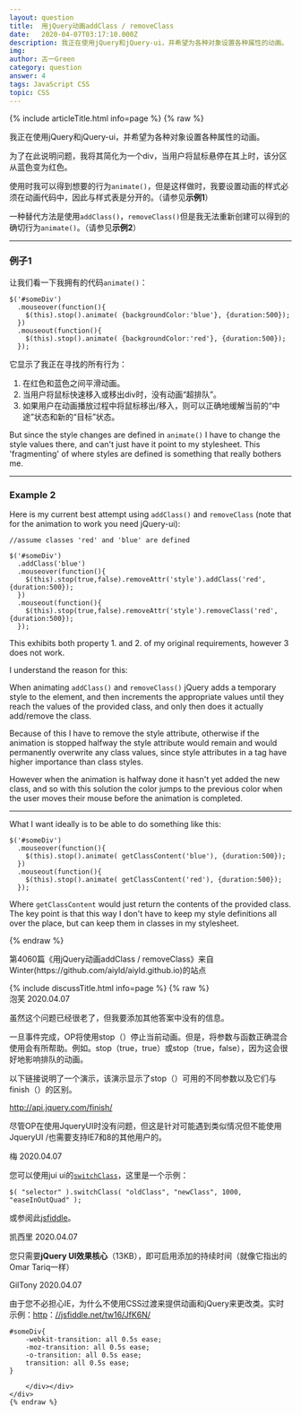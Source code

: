 ```yaml
---
layout: question
title:  用jQuery动画addClass / removeClass
date:   2020-04-07T03:17:10.000Z
description: 我正在使用jQuery和jQuery-ui，并希望为各种对象设置各种属性的动画。 为了在此说明问题，我将其简化为一个div，当用户将鼠标悬停在其上时，...
img: 
author: 古一Green
category: question
answer: 4
tags: JavaScript CSS
topic: CSS
---
```

<div class="article-root">
  <div class="article">
    {% include articleTitle.html info=page %}
    {% raw %}
    <div class="article-content"><p><font style="vertical-align: inherit;"><font style="vertical-align: inherit;">我正在使用jQuery和jQuery-ui，并希望为各种对象设置各种属性的动画。 </font></font></p>

<p><font style="vertical-align: inherit;"><font style="vertical-align: inherit;">为了在此说明问题，我将其简化为一个div，当用户将鼠标悬停在其上时，该分区从蓝色变为红色。</font></font></p>

<p><font style="vertical-align: inherit;"><font style="vertical-align: inherit;">使用时我可以得到想要的行为</font></font><code>animate()</code><font style="vertical-align: inherit;"><font style="vertical-align: inherit;">，但是这样做</font><font style="vertical-align: inherit;">时</font><font style="vertical-align: inherit;">，我要设置动画的样式必须在动画代码中，因此与样式表是分开的。</font><font style="vertical-align: inherit;">（请参见</font></font><strong><font style="vertical-align: inherit;"><font style="vertical-align: inherit;">示例1</font></font></strong><font style="vertical-align: inherit;"><font style="vertical-align: inherit;">）</font></font></p>

<p><font style="vertical-align: inherit;"><font style="vertical-align: inherit;">一种替代方法是使用</font></font><code>addClass()</code><font style="vertical-align: inherit;"><font style="vertical-align: inherit;">，</font></font><code>removeClass()</code><font style="vertical-align: inherit;"><font style="vertical-align: inherit;">但是我无法重新创建可以得到的确切行为</font></font><code>animate()</code><font style="vertical-align: inherit;"><font style="vertical-align: inherit;">。</font><font style="vertical-align: inherit;">（请参见</font></font><strong><font style="vertical-align: inherit;"><font style="vertical-align: inherit;">示例2</font></font></strong><font style="vertical-align: inherit;"><font style="vertical-align: inherit;">）</font></font></p>

<hr>

<h3><font style="vertical-align: inherit;"><font style="vertical-align: inherit;">例子1</font></font></h3>

<p><font style="vertical-align: inherit;"><font style="vertical-align: inherit;">让我们看一下我拥有的代码</font></font><code>animate()</code><font style="vertical-align: inherit;"><font style="vertical-align: inherit;">：</font></font></p>

<pre><code>$('#someDiv')<font></font>
  .mouseover(function(){<font></font>
    $(this).stop().animate( {backgroundColor:'blue'}, {duration:500});<font></font>
  })<font></font>
  .mouseout(function(){<font></font>
    $(this).stop().animate( {backgroundColor:'red'}, {duration:500});<font></font>
  });<font></font>
</code></pre>

<p><font style="vertical-align: inherit;"><font style="vertical-align: inherit;">它显示了我正在寻找的所有行为：</font></font></p>

<ol>
<li><font style="vertical-align: inherit;"><font style="vertical-align: inherit;">在红色和蓝色之间平滑动画。</font></font></li>
<li><font style="vertical-align: inherit;"><font style="vertical-align: inherit;">当用户将鼠标快速移入或移出div时，没有动画“超排队”。</font></font></li>
<li><font style="vertical-align: inherit;"><font style="vertical-align: inherit;">如果用户在动画播放过程中将鼠标移出/移入，则可以正确地缓解当前的“中途”状态和新的“目标”状态。</font></font></li>
</ol>

<p>But since the style changes are defined in <code>animate()</code> I have to change the style values there, and can't just have it point to my stylesheet. This 'fragmenting' of where styles are defined is something that really bothers me.</p>

<hr>

<h3>Example 2</h3>

<p>Here is my current best attempt using <code>addClass()</code> and <code>removeClass</code> (note that for the animation to work you need jQuery-ui): </p>

<pre><code>//assume classes 'red' and 'blue' are defined<font></font>
<font></font>
$('#someDiv')<font></font>
  .addClass('blue')<font></font>
  .mouseover(function(){<font></font>
    $(this).stop(true,false).removeAttr('style').addClass('red', {duration:500});<font></font>
  })<font></font>
  .mouseout(function(){<font></font>
    $(this).stop(true,false).removeAttr('style').removeClass('red', {duration:500});<font></font>
  });<font></font>
</code></pre>

<p>This exhibits both property 1. and 2. of my original requirements, however 3 does not work.</p>

<p>I understand the reason for this:</p>

<p>When animating <code>addClass()</code> and <code>removeClass()</code> jQuery adds a temporary style to the element, and then increments the appropriate values until they reach the values of the provided class, and only then does it actually add/remove the class.</p>

<p>Because of this I have to remove the style attribute, otherwise if the animation is stopped halfway the style attribute would remain and would permanently overwrite any class values, since style attributes in a tag have higher importance than class styles.</p>

<p>However when the animation is halfway done it hasn't yet added the new class, and so with this solution the color jumps to the previous color when the user moves their mouse before the animation is completed.</p>

<hr>

<p>What I want ideally is to be able to do something like this:</p>

<pre><code>$('#someDiv')<font></font>
  .mouseover(function(){<font></font>
    $(this).stop().animate( getClassContent('blue'), {duration:500});<font></font>
  })<font></font>
  .mouseout(function(){<font></font>
    $(this).stop().animate( getClassContent('red'), {duration:500});<font></font>
  });<font></font>
</code></pre>

<p>Where <code>getClassContent</code> would just return the contents of the provided class. The key point is that this way I don't have to keep my style definitions all over the place, but can keep them in classes in my stylesheet.</p></div>
    {% endraw %}
  </div>
  <p class="winter_mark">第4060篇《用jQuery动画addClass / removeClass》来自Winter(https://github.com/aiyld/aiyld.github.io)的站点</p>
  <div class="discuss-wrapper">
    {% include discussTitle.html info=page %}
    {% raw %}
    <div class="discuss-list">
    <div class="discuss-item">
        <div class="discuss-parent">
          <div class="discuss-meta">
            <span class="discuss-user">泡芙</span>
            <span class="discuss-time">2020.04.07</span>
          </div>
          <div class="discuss-comment"><p><font style="vertical-align: inherit;"><font style="vertical-align: inherit;">虽然这个问题已经很老了，但我要添加其他答案中没有的信息。</font></font></p>

<p><font style="vertical-align: inherit;"><font style="vertical-align: inherit;">一旦事件完成，OP将使用stop（）停止当前动画。</font><font style="vertical-align: inherit;">但是，将参数与函数正确混合使用会有所帮助。</font><font style="vertical-align: inherit;">例如。</font><font style="vertical-align: inherit;">stop（true，true）或stop（true，false），因为这会很好地影响排队的动画。</font></font></p>

<p><font style="vertical-align: inherit;"><font style="vertical-align: inherit;">以下链接说明了一个演示，该演示显示了stop（）可用的不同参数以及它们与finish（）的区别。</font></font></p>

<p><a href="http://api.jquery.com/finish/" rel="nofollow"><font style="vertical-align: inherit;"><font style="vertical-align: inherit;">http://api.jquery.com/finish/</font></font></a> </p>

<p><font style="vertical-align: inherit;"><font style="vertical-align: inherit;">尽管OP在使用JqueryUI时没有问题，但这是针对可能遇到类似情况但不能使用JqueryUI /也需要支持IE7和8的其他用户的。</font></font></p></div>
        </div></div><div class="discuss-item">
        <div class="discuss-parent">
          <div class="discuss-meta">
            <span class="discuss-user">梅</span>
            <span class="discuss-time">2020.04.07</span>
          </div>
          <div class="discuss-comment"><p><font style="vertical-align: inherit;"><font style="vertical-align: inherit;">您可以使用jui ui的</font></font><a href="http://api.jqueryui.com/switchclass/" rel="noreferrer"><code>switchClass</code></a><font style="vertical-align: inherit;"><font style="vertical-align: inherit;">，这里是一个示例：</font></font></p>

<pre><code>$( "selector" ).switchClass( "oldClass", "newClass", 1000, "easeInOutQuad" );
</code></pre>

<p><font style="vertical-align: inherit;"><font style="vertical-align: inherit;">或参阅此</font></font><a href="http://jsfiddle.net/y9nzz/1/" rel="noreferrer"><font style="vertical-align: inherit;"><font style="vertical-align: inherit;">jsfiddle</font></font></a><font style="vertical-align: inherit;"><font style="vertical-align: inherit;">。</font></font></p></div>
        </div></div><div class="discuss-item">
        <div class="discuss-parent">
          <div class="discuss-meta">
            <span class="discuss-user">凯西里</span>
            <span class="discuss-time">2020.04.07</span>
          </div>
          <div class="discuss-comment"><p><font style="vertical-align: inherit;"><font style="vertical-align: inherit;">您只需要</font></font><strong><font style="vertical-align: inherit;"><font style="vertical-align: inherit;">jQuery UI效果核心</font></font></strong><font style="vertical-align: inherit;"><font style="vertical-align: inherit;">（13KB），即可启用添加的持续时间（就像它指出的Omar Tariq一样）</font></font></p></div>
        </div></div><div class="discuss-item">
        <div class="discuss-parent">
          <div class="discuss-meta">
            <span class="discuss-user">GilTony</span>
            <span class="discuss-time">2020.04.07</span>
          </div>
          <div class="discuss-comment"><p><font style="vertical-align: inherit;"><font style="vertical-align: inherit;">由于您不必担心IE，为什么不使用CSS过渡来提供动画和jQuery来更改类。</font><font style="vertical-align: inherit;">实时示例：</font><a href="http://jsfiddle.net/tw16/JfK6N/" rel="noreferrer"><font style="vertical-align: inherit;">http</font></a><font style="vertical-align: inherit;">：</font></font><a href="http://jsfiddle.net/tw16/JfK6N/" rel="noreferrer"><font style="vertical-align: inherit;"><font style="vertical-align: inherit;">//jsfiddle.net/tw16/JfK6N/</font></font></a></p>

<pre><code>#someDiv{<font></font>
    -webkit-transition: all 0.5s ease;<font></font>
    -moz-transition: all 0.5s ease;<font></font>
    -o-transition: all 0.5s ease;<font></font>
    transition: all 0.5s ease;<font></font>
}<font></font>
</code></pre></div>
        </div></div>
    </div>
    {% endraw %}
  </div>
<div>
